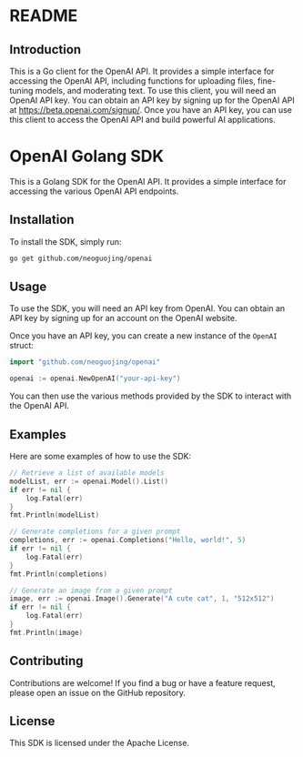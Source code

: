 
# README

## Introduction
This is a Go client for the OpenAI API. It provides a simple interface for accessing the OpenAI API, including functions for uploading files, fine-tuning models, and moderating text. To use this client, you will need an OpenAI API key. You can obtain an API key by signing up for the OpenAI API at https://beta.openai.com/signup/. Once you have an API key, you can use this client to access the OpenAI API and build powerful AI applications.

# OpenAI Golang SDK

This is a Golang SDK for the OpenAI API. It provides a simple interface for accessing the various OpenAI API endpoints.

## Installation

To install the SDK, simply run:

```sh
go get github.com/neoguojing/openai
```

## Usage

To use the SDK, you will need an API key from OpenAI. You can obtain an API key by signing up for an account on the OpenAI website.

Once you have an API key, you can create a new instance of the `OpenAI` struct:

```go
import "github.com/neoguojing/openai"

openai := openai.NewOpenAI("your-api-key")
```

You can then use the various methods provided by the SDK to interact with the OpenAI API.

## Examples

Here are some examples of how to use the SDK:

```go
// Retrieve a list of available models
modelList, err := openai.Model().List()
if err != nil {
    log.Fatal(err)
}
fmt.Println(modelList)

// Generate completions for a given prompt
completions, err := openai.Completions("Hello, world!", 5)
if err != nil {
    log.Fatal(err)
}
fmt.Println(completions)

// Generate an image from a given prompt
image, err := openai.Image().Generate("A cute cat", 1, "512x512")
if err != nil {
    log.Fatal(err)
}
fmt.Println(image)
```

## Contributing

Contributions are welcome! If you find a bug or have a feature request, please open an issue on the GitHub repository.

## License

This SDK is licensed under the Apache License.

